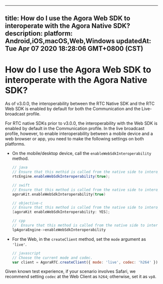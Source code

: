 
---
title: How do I use the Agora Web SDK to interoperate with the Agora Native SDK?
description: 
platform: Android,iOS,macOS,Web,Windows
updatedAt: Tue Apr 07 2020 18:28:06 GMT+0800 (CST)
---
# How do I use the Agora Web SDK to interoperate with the Agora Native SDK?
As of v3.0.0, the interoperability between the RTC Native SDK and the RTC Web SDK is enabled by default for both the Communication and the Live-broadcast profile.

For RTC native SDKs prior to v3.0.0, the interoperability with the Web SDK is enabled by default in the Communication profile. In the live broadcast profile, however, to enable interoperability between a mobile device and a web browser or app, you need to make the following settings on both platforms. 

* On the mobile/desktop device, call the `enableWebSdkInteroperability` method.

	```java
	// java
	// Ensure that this methid is called from the native side to interoperate with Web SDK.
	rtcEngine.enableWebSdkInteroperability(true);
	```

	```swift
	// swift
	// Ensure that this method is called from the native side to interoperate with the Web SDK.
	agoraKit.enableWebSdkInteroperability(true)
	```

	```objective-c
	// objective-c
	// Ensure that this method is called from the native side to interoperate with the Web SDK.
	[agoraKit enableWebSdkInteroperability: YES];
	```

	```cpp
	// cpp
	//  Ensure that this method is called from the native side to interoperate with the Web SDK.
	lpAgoraEngine->enableWebSdkInteroperability
	```

* For the Web, in the `createClient` method, set the `mode` argument as `'live'`.

	```javascript
	// javascript
	// Choose the current mode and codec.
	var client = AgoraRTC.createClient({ mode: 'live', codec: 'h264' });
	```

<div class="alert note">Given known test experience, if your scenario involves Safari, we recommend setting <code>codec</code> at the Web Client as <code>h264</code>; otherwise, set it as <code>vp8</code>.</div>





